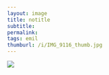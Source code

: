 ```yaml
---
layout: image
title: notitle
subtitle: 
permalink: 
tags: emil
thumburl: /i/IMG_9116_thumb.jpg
---
```

![]({{site.url}}/i/IMG_9116_thumb.jpg)

